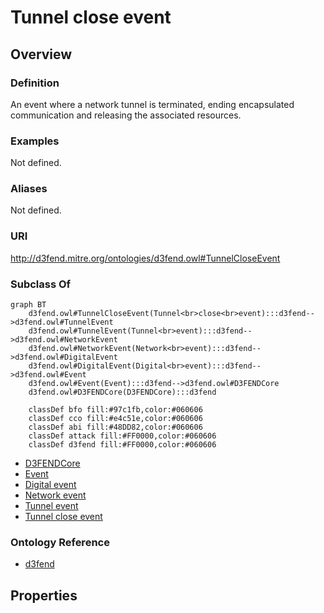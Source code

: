 # Tunnel close event

## Overview

### Definition
An event where a network tunnel is terminated, ending encapsulated communication and releasing the associated resources.

### Examples
Not defined.

### Aliases
Not defined.

### URI
http://d3fend.mitre.org/ontologies/d3fend.owl#TunnelCloseEvent

### Subclass Of
```mermaid
graph BT
    d3fend.owl#TunnelCloseEvent(Tunnel<br>close<br>event):::d3fend-->d3fend.owl#TunnelEvent
    d3fend.owl#TunnelEvent(Tunnel<br>event):::d3fend-->d3fend.owl#NetworkEvent
    d3fend.owl#NetworkEvent(Network<br>event):::d3fend-->d3fend.owl#DigitalEvent
    d3fend.owl#DigitalEvent(Digital<br>event):::d3fend-->d3fend.owl#Event
    d3fend.owl#Event(Event):::d3fend-->d3fend.owl#D3FENDCore
    d3fend.owl#D3FENDCore(D3FENDCore):::d3fend
    
    classDef bfo fill:#97c1fb,color:#060606
    classDef cco fill:#e4c51e,color:#060606
    classDef abi fill:#48DD82,color:#060606
    classDef attack fill:#FF0000,color:#060606
    classDef d3fend fill:#FF0000,color:#060606
```

- [D3FENDCore](/docs/ontology/reference/model/D3FENDCore/D3FENDCore.md)
- [Event](/docs/ontology/reference/model/D3FENDCore/Event/Event.md)
- [Digital event](/docs/ontology/reference/model/D3FENDCore/Event/Digital%20event/Digital%20event.md)
- [Network event](/docs/ontology/reference/model/D3FENDCore/Event/Digital%20event/Network%20event/Network%20event.md)
- [Tunnel event](/docs/ontology/reference/model/D3FENDCore/Event/Digital%20event/Network%20event/Tunnel%20event/Tunnel%20event.md)
- [Tunnel close event](/docs/ontology/reference/model/D3FENDCore/Event/Digital%20event/Network%20event/Tunnel%20event/Tunnel%20close%20event/Tunnel%20close%20event.md)


### Ontology Reference
- [d3fend](http://d3fend.mitre.org/ontologies/d3fend.owl#)

## Properties
